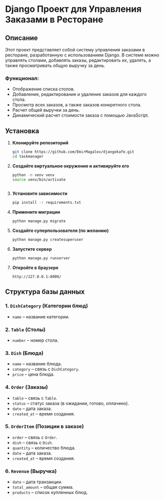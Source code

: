 # Django Проект для Управления Заказами в Ресторане

## Описание
Этот проект представляет собой систему управления заказами в ресторане, разработанную с использованием Django. В системе можно управлять столами, добавлять заказы, редактировать их, удалять, а также просматривать общую выручку за день.

### Функционал:
- Отображение списка столов.
- Добавление, редактирование и удаление заказов для каждого стола.
- Просмотр всех заказов, а также заказов конкретного стола.
- Расчет общей выручки за день.
- Динамический расчет стоимости заказа с помощью JavaScript.

## Установка

1. **Клонируйте репозиторий**
   ```sh
   git clone https://github.com/EmirMagalov/djangokafe.git
   cd taskmanager
   ```

2. **Создайте виртуальное окружение и активируйте его**
   ```sh
   python -m venv venv
   source venv/bin/activate  
  
   ```

3. **Установите зависимости**
   ```sh
   pip install -r requirements.txt
   ```

4. **Примените миграции**
   ```sh
   python manage.py migrate
   ```

5. **Создайте суперпользователя (по желанию)**
   ```sh
   python manage.py createsuperuser
   ```

6. **Запустите сервер**
   ```sh
   python manage.py runserver
   ```

7. **Откройте в браузере**
   ```
   http://127.0.0.1:8000/
   ```

## Структура базы данных

### 1. `DishCategory` (Категории блюд)
   - `name` – название категории.

### 2. `Table` (Столы)
   - `number` – номер стола.

### 3. `Dish` (Блюда)
   - `name` – название блюда.
   - `category` – связь с `DishCategory`.
   - `price` – цена блюда.

### 4. `Order` (Заказы)
   - `table` – связь с `Table`.
   - `status` – статус заказа (в ожидании, готово, оплачено).
   - `date` – дата заказа.
   - `created_at` – время создания.

### 5. `OrderItem` (Позиции в заказе)
   - `order` – связь с `Order`.
   - `dish` – связь с `Dish`.
   - `quantity` – количество блюда.
   - `date` – дата заказа.
   - `created_at` – время создания.

### 6. `Revenue` (Выручка)
   - `date` – дата транзакции.
   - `total_amount` – общая сумма.
   - `products` – список купленных блюд.



 

